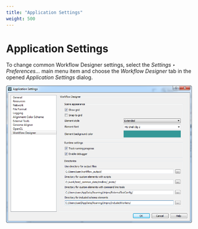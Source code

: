 ```yaml
---
title: "Application Settings"
weight: 500
---
```


# Application Settings

To change common Workflow Designer settings, select the _Settings ‣ Preferences..._ main menu item and choose the _Workflow Designer_ tab in the opened _Application Settings_ dialog.

![](/images/65929900/65929901.png)